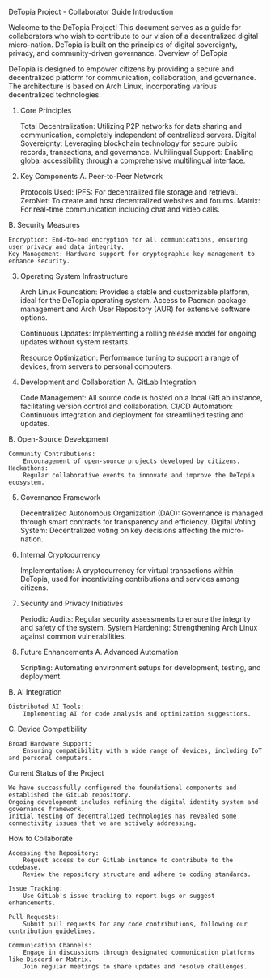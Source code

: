 DeTopia Project - Collaborator Guide
Introduction

Welcome to the DeTopia Project! This document serves as a guide for collaborators who wish to contribute to our vision of a decentralized digital micro-nation. DeTopia is built on the principles of digital sovereignty, privacy, and community-driven governance.
Overview of DeTopia

DeTopia is designed to empower citizens by providing a secure and decentralized platform for communication, collaboration, and governance. The architecture is based on Arch Linux, incorporating various decentralized technologies.
1. Core Principles

    Total Decentralization: Utilizing P2P networks for data sharing and communication, completely independent of centralized servers.
    Digital Sovereignty: Leveraging blockchain technology for secure public records, transactions, and governance.
    Multilingual Support: Enabling global accessibility through a comprehensive multilingual interface.

2. Key Components
A. Peer-to-Peer Network

    Protocols Used:
        IPFS: For decentralized file storage and retrieval.
        ZeroNet: To create and host decentralized websites and forums.
        Matrix: For real-time communication including chat and video calls.

B. Security Measures

    Encryption: End-to-end encryption for all communications, ensuring user privacy and data integrity.
    Key Management: Hardware support for cryptographic key management to enhance security.

3. Operating System Infrastructure

    Arch Linux Foundation:
        Provides a stable and customizable platform, ideal for the DeTopia operating system.
        Access to Pacman package management and Arch User Repository (AUR) for extensive software options.

    Continuous Updates:
        Implementing a rolling release model for ongoing updates without system restarts.

    Resource Optimization:
        Performance tuning to support a range of devices, from servers to personal computers.

4. Development and Collaboration
A. GitLab Integration

    Code Management:
        All source code is hosted on a local GitLab instance, facilitating version control and collaboration.
    CI/CD Automation:
        Continuous integration and deployment for streamlined testing and updates.

B. Open-Source Development

    Community Contributions:
        Encouragement of open-source projects developed by citizens.
    Hackathons:
        Regular collaborative events to innovate and improve the DeTopia ecosystem.

5. Governance Framework

    Decentralized Autonomous Organization (DAO):
        Governance is managed through smart contracts for transparency and efficiency.
    Digital Voting System:
        Decentralized voting on key decisions affecting the micro-nation.

6. Internal Cryptocurrency

    Implementation:
        A cryptocurrency for virtual transactions within DeTopia, used for incentivizing contributions and services among citizens.

7. Security and Privacy Initiatives

    Periodic Audits:
        Regular security assessments to ensure the integrity and safety of the system.
    System Hardening:
        Strengthening Arch Linux against common vulnerabilities.

8. Future Enhancements
A. Advanced Automation

    Scripting:
        Automating environment setups for development, testing, and deployment.

B. AI Integration

    Distributed AI Tools:
        Implementing AI for code analysis and optimization suggestions.

C. Device Compatibility

    Broad Hardware Support:
        Ensuring compatibility with a wide range of devices, including IoT and personal computers.

Current Status of the Project

    We have successfully configured the foundational components and established the GitLab repository.
    Ongoing development includes refining the digital identity system and governance framework.
    Initial testing of decentralized technologies has revealed some connectivity issues that we are actively addressing.

How to Collaborate

    Accessing the Repository:
        Request access to our GitLab instance to contribute to the codebase.
        Review the repository structure and adhere to coding standards.

    Issue Tracking:
        Use GitLab's issue tracking to report bugs or suggest enhancements.

    Pull Requests:
        Submit pull requests for any code contributions, following our contribution guidelines.

    Communication Channels:
        Engage in discussions through designated communication platforms like Discord or Matrix.
        Join regular meetings to share updates and resolve challenges.
